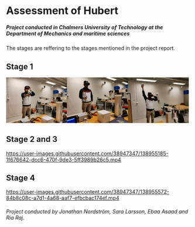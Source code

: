 # Assessment of Hubert
##### Project conducted in Chalmers University of Technology at the Department of Mechanics and maritime sciences
The stages are reffering to the stages mentioned in the project report. 

## Stage 1
<img src="Stage1_pose1.jpg" alt="drawing" width="33%"/><img src="Stage1_pose2.jpg" alt="drawing" width="33%"/><img src="Stage1_pose3.jpg" alt="drawing" width="33%"/>


## Stage 2 and 3
https://user-images.githubusercontent.com/38947347/138955185-1f676642-dcc6-470f-9de3-5ff3989b26c5.mp4

## Stage 4
https://user-images.githubusercontent.com/38947347/138955572-84b8c08c-a7d1-4a68-aaf7-efbcbac174ef.mp4

###### Project conducted by Jonathan Nordström, Sara Larsson, Ebaa Asaad and Ria Raj.
